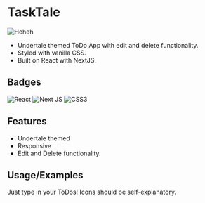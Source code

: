 
# TaskTale
![Heheh](https://imgur.com/aC2fK30.jpg)

- Undertale themed ToDo App with edit and delete functionality.
- Styled with vanilla CSS.
- Built on React with NextJS.


## Badges

![React](https://img.shields.io/badge/react-%2320232a.svg?style=for-the-badge&logo=react&logoColor=%2361DAFB)
![Next JS](https://img.shields.io/badge/Next-black?style=for-the-badge&logo=next.js&logoColor=white)
![CSS3](https://img.shields.io/badge/css3-%231572B6.svg?style=for-the-badge&logo=css3&logoColor=white)

## Features

- Undertale themed
- Responsive
- Edit and Delete functionality. 

## Usage/Examples
Just type in your ToDos! Icons should be self-explanatory.


